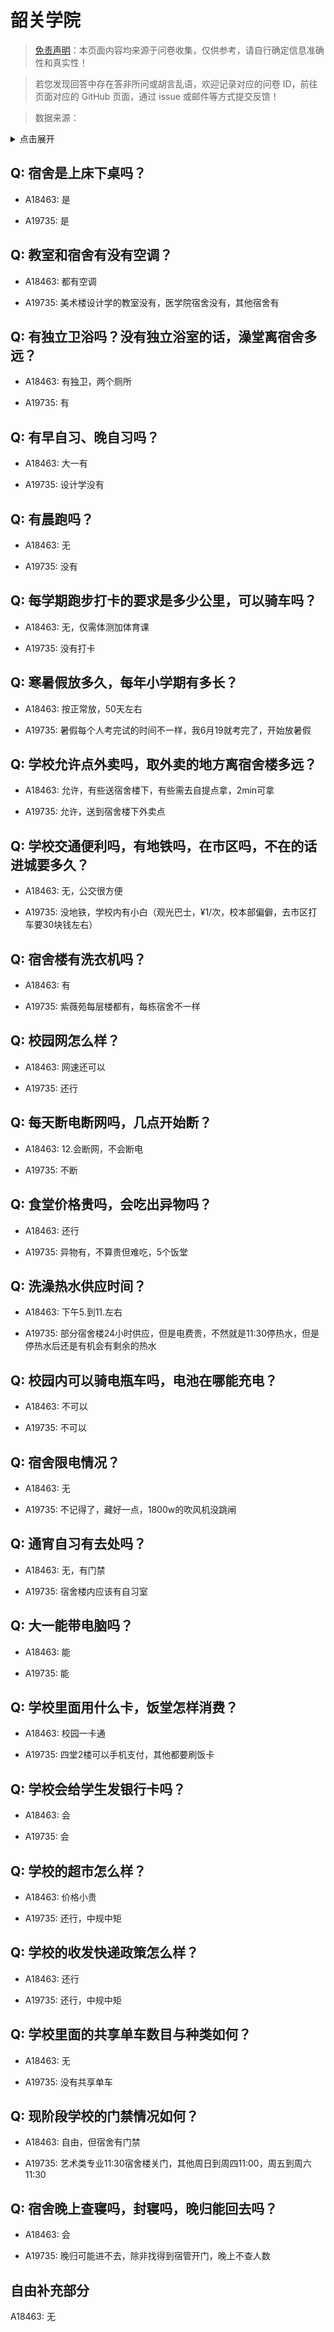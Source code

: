 # 韶关学院

> [免责声明](https://colleges.chat/#_3)：本页面内容均来源于问卷收集，仅供参考，请自行确定信息准确性和真实性！

> 若您发现回答中存在答非所问或胡言乱语，欢迎记录对应的问卷 ID，前往页面对应的 GitHub 页面，通过 issue 或邮件等方式提交反馈！

> 数据来源：

<details><summary>点击展开</summary>
<ul>
<li>A18463: 匿名 (2023 年 06 月)</li>
<li>A19735: chan91780691@gmail.com (2023 年 06 月)</li>
</ul>
</details>

## Q: 宿舍是上床下桌吗？

- A18463: 是

- A19735: 是

## Q: 教室和宿舍有没有空调？

- A18463: 都有空调

- A19735: 美术楼设计学的教室没有，医学院宿舍没有，其他宿舍有

## Q: 有独立卫浴吗？没有独立浴室的话，澡堂离宿舍多远？

- A18463: 有独卫，两个厕所

- A19735: 有

## Q: 有早自习、晚自习吗？

- A18463: 大一有

- A19735: 设计学没有

## Q: 有晨跑吗？

- A18463: 无

- A19735: 没有

## Q: 每学期跑步打卡的要求是多少公里，可以骑车吗？

- A18463: 无，仅需体测加体育课

- A19735: 没有打卡

## Q: 寒暑假放多久，每年小学期有多长？

- A18463: 按正常放，50天左右

- A19735: 暑假每个人考完试的时间不一样，我6月19就考完了，开始放暑假

## Q: 学校允许点外卖吗，取外卖的地方离宿舍楼多远？

- A18463: 允许，有些送宿舍楼下，有些需去自提点拿，2min可拿

- A19735: 允许，送到宿舍楼下外卖点

## Q: 学校交通便利吗，有地铁吗，在市区吗，不在的话进城要多久？

- A18463: 无，公交很方便

- A19735: 没地铁，学校内有小白（观光巴士，¥1/次，校本部偏僻，去市区打车要30块钱左右）

## Q: 宿舍楼有洗衣机吗？

- A18463: 有

- A19735: 紫薇苑每层楼都有，每栋宿舍不一样

## Q: 校园网怎么样？

- A18463: 网速还可以

- A19735: 还行

## Q: 每天断电断网吗，几点开始断？

- A18463: 12.会断网，不会断电

- A19735: 不断

## Q: 食堂价格贵吗，会吃出异物吗？

- A18463: 还行

- A19735: 异物有，不算贵但难吃，5个饭堂

## Q: 洗澡热水供应时间？

- A18463: 下午5.到11.左右

- A19735: 部分宿舍楼24小时供应，但是电费贵，不然就是11:30停热水，但是停热水后还是有机会有剩余的热水

## Q: 校园内可以骑电瓶车吗，电池在哪能充电？

- A18463: 不可以

- A19735: 不可以

## Q: 宿舍限电情况？

- A18463: 无

- A19735: 不记得了，藏好一点，1800w的吹风机没跳闸

## Q: 通宵自习有去处吗？

- A18463: 无，有门禁

- A19735: 宿舍楼内应该有自习室

## Q: 大一能带电脑吗？

- A18463: 能

- A19735: 能

## Q: 学校里面用什么卡，饭堂怎样消费？

- A18463: 校园一卡通

- A19735: 四堂2楼可以手机支付，其他都要刷饭卡

## Q: 学校会给学生发银行卡吗？

- A18463: 会

- A19735: 会

## Q: 学校的超市怎么样？

- A18463: 价格小贵

- A19735: 还行，中规中矩

## Q: 学校的收发快递政策怎么样？

- A18463: 还行

- A19735: 还行，中规中矩

## Q: 学校里面的共享单车数目与种类如何？

- A18463: 无

- A19735: 没有共享单车

## Q: 现阶段学校的门禁情况如何？

- A18463: 自由，但宿舍有门禁

- A19735: 艺术类专业11:30宿舍楼关门，其他周日到周四11:00，周五到周六11:30

## Q: 宿舍晚上查寝吗，封寝吗，晚归能回去吗？

- A18463: 会

- A19735: 晚归可能进不去，除非找得到宿管开门，晚上不查人数

## 自由补充部分

A18463: 无